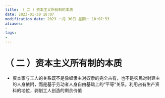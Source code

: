 ```yaml
---
title: （ 二 ）资本主义所有制的本质
date: 2023-01-30 18:07
modification date: 2023 一月 30日 星期一 18:07:53
aliases: 
- 
tags: 
- 
---
```


# （ 二 ）资本主义所有制的本质

- 资本家与工人的关系既不是像奴隶主对奴隶的完全占有，也不是农民对封建主的人身依附，而是基于劳动者人身自由基础上的“平等“关系，利用占有生产资料的地位，剥削工人创造的剩余价值
